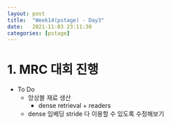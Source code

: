 ```yaml
---
layout: post
title:  "Week14(pstage) - Day3"
date:   2021-11-03 23:11:30
categories: [pstage]
---
```

 
# 1. MRC 대회 진행
* To Do
    * 앙상블 재료 생산
        * dense retrieval + readers
    * dense 임베딩 stride 다 이용할 수 있도록 수정해보기